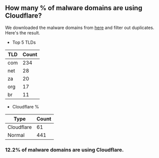## How many % of malware domains are using Cloudflare?


We downloaded the malware domains from [here](https://urlhaus.abuse.ch) and filter out duplicates.
Here's the result.


[//]: # (start replacement)


- Top 5 TLDs

| TLD | Count |
| --- | --- |
| com | 234 |
| net | 28 |
| za | 20 |
| org | 17 |
| br | 11 |


- Cloudflare %

| Type | Count |
| --- | --- |
| Cloudflare | 61 |
| Normal | 441 |


### 12.2% of malware domains are using Cloudflare.